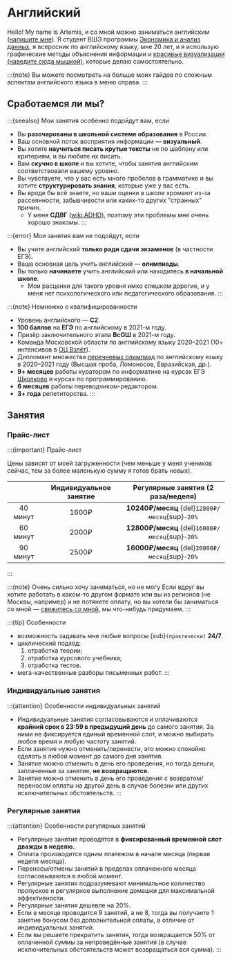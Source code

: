 # Английский

Hello! My name is Artemis, и со мной можно заниматься английским ([напишите мне](https://t.me/artoftheblue)). Я студент ВШЭ программы [Экономика и анализ данных](https://www.hse.ru/ba/eda), я всеросник по английскому языку, мне 20 лет, и я использую графические методы объяснения информации и [красивые визуализации (наведите сюда мышкой)](#present-simple), которые делаю самостоятельно.

:::{note}
Вы можете посмотреть на больше моих гайдов по сложным аспектам английского языка в меню справа.
:::

## Сработаемся ли мы?

:::{seealso} Мои занятия особенно подойдут вам, если

* Вы **разочарованы в школьной системе образования** в России.
* Ваш основной поток восприятия информации — **визуальный**.
* Вы хотите **научиться писать крутые тексты** не по шаблону или критериям, и вы любите их писать.
* Вам **скучно в школе** и вы хотите, чтобы занятия английским соответствовали вашему уровню.
* Вы чувствуете, что у вас есть много пробелов в грамматике и вы хотите **структурировать знания**, которые уже у вас есть.
* Вы вроде бы всё знаете, но ваши оценки в школе хромают из-за рассеянности, забывчивости или каких-то других "странных" причин.
  * У меня **СДВГ** (<wiki:ADHD>), поэтому эти проблемы мне очень хорошо знакомы.
:::

:::{error} Мои занятия вам не подойдут, если

* Вы учите английский **только ради сдачи экзаменов** (в частности ЕГЭ).
* Ваша основная цель учить английский — **олимпиады**.
* Вы только **начинаете** учить английский или находитесь **в начальной школе**.
  * Мои расценки для такого уровня имхо слишком дорогие, и у меня нет психологического или педагогического образования.
:::

:::{note} Немножко о квалифицированности

* Уровень английского — **С2**.
* **100 баллов** на **ЕГЭ** по английскому в 2021-м году.
* Призёр заключительного этапа **ВсОШ** в 2021-м году.
* Команда Московской области по английскому языку 2020–2021 (10+ интенсивов в [ОЦ Взлёт](https://olympmo.ru)).
* Дипломант множества [перечневых олимпиад](https://olimpiada.ru/article/1043) по английскому языку в 2020–2021 году (Высшая проба, Ломоносов, Евразийская, др.).
* **9+ месяцев** работы куратором по информатике на курсах ЕГЭ [Школково](https://3.shkolkovo.online) и курсах по программированию.
* **6 месяцев** работы переводчиком-редактором.
* **3+ года** репетиторства.
:::

## Занятия

### Прайс-лист

:::{important} Прайс-лист

Цены зависят от моей загруженности (чем меньше у меня учеников сейчас, тем за более маленькую сумму я готов брать новых).

| | Индивидуальное занятие | Регулярные занятия (2 раза/неделя) |
|:-:|:-:|:-:|
| 40 минут | 1600₽ | **10240₽/месяц** {del}`12800₽/месяц`{sup}`-20%` |
| 60 минут | 2000₽ | **12800₽/месяц** {del}`16000₽/месяц`{sup}`-20%` |
| 90 минут | 2500₽ | **16000₽/месяц** {del}`20000₽/месяц`{sup}`-20%` |
:::

:::{note} Очень сильно хочу заниматься, но не могу
Если вдруг вы хотите работать в каком-то другом формате или вы из регионов (не Москвы, например) и не потянете оплату, но вы хотели бы заниматься со мной — [свяжитесь со мной](https://t.me/artoftheblue), мы что-нибудь придумаем.
:::

:::{tip} Особенности

* возможность задавать мне любые вопросы {sub}`(практически)` **24/7**.
* циклический подход: 
  1. отработка теории;
  2. отработка курсового учебника;
  3. отработка тестов.
* мега-качественные разборы письменных работ.
:::

### Индивидуальные занятия

:::{attention} Особенности индивидуальных занятий

* Индивидуальные занятия согласовываются и оплачиваются **крайний срок в 23:59 в предыдущий день** до самого занятия. За ними не фиксируется единый временной слот, и можно выбирать любое время и любую частоту занятий.
* Если занятие нужно отменить/перенести, это можно спокойно сделать в любой момент до самого дня занятия.
* Занятие можно отменить в день его проведения, но тогда деньги, заплаченные за занятие, **не возвращаются.**
* Занятие можно отменить в день его проведения с возвратом/переносом оплаты на другой день в случае болезни или других исключительных обстоятельств.
:::

### Регулярные занятия

:::{attention} Особенности регулярных занятий 

* Регулярные занятия проводятся в **фиксированный временной слот дважды в неделю.**
* Оплата производится одним платежом в начале месяца (первая неделя месяца).
* Переносы/отмены занятий в пределах оплаченного месяца согласовываются в любой момент.
* Регулярные занятия подразумевают минимальное количество пропусков и регулярное выполнение домашки для максимальной эффективности.
* Регулярные занятия дешевле на 20%.
* Если в месяце проводится 9 занятий, а не 8, тогда вы получаете 1 занятие бонусом без дополнительной оплаты, в отличие от индивидуальных занятий.
* Если вы решаете прекратить занятия, тогда возвращается 50% от оплаченной суммы за непроведённые занятия (в случае исключительных обстоятельств может возвращаться вся сумма).
:::